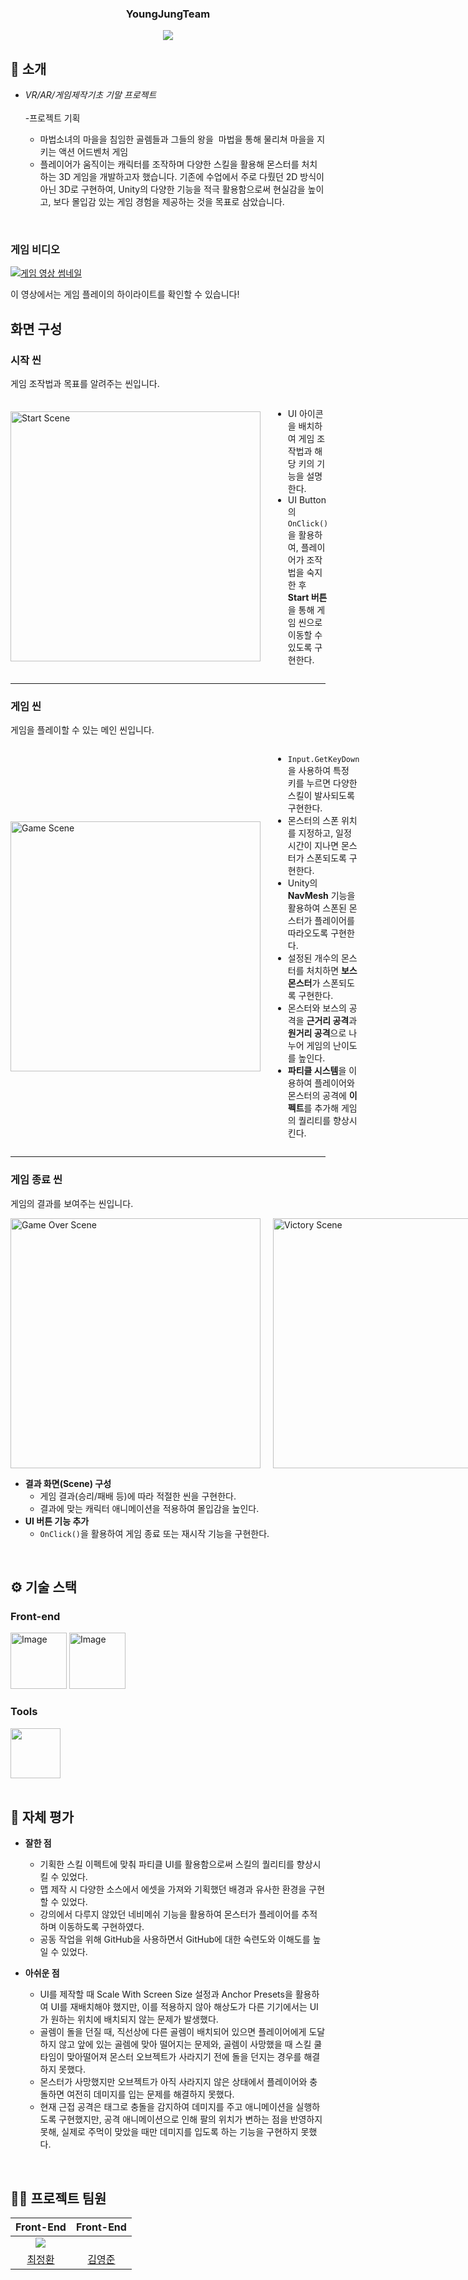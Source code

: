 <div align="center">
  
### YoungJungTeam

[<img src="https://img.shields.io/badge/프로젝트 기간-2023.11.08~2023.11.29-fab2ac?style=flat&logo=&logoColor=white" />]()
</div> 

## 📝 소개
- *VR/AR/게임제작기초 기말 프로젝트*
</br></br>
-프로젝트 기획

  - 마법소녀의 마을을 침임한 골렘들과 그들의 왕을  마법을 통해 물리쳐 마을을 지키는 액션 어드벤처 게임
  - 플레이어가 움직이는 캐릭터를 조작하며 다양한 스킬을 활용해 몬스터를 처치하는 3D 게임을 개발하고자 했습니다. 기존에 수업에서 주로 다뤘던 2D 방식이 아닌 3D로 구현하여, Unity의 다양한 기능을 적극 활용함으로써 현실감을 높이고, 보다 몰입감 있는 게임 경험을 제공하는 것을 목표로 삼았습니다.

<br />

### 게임 비디오

[![게임 영상 썸네일](http://img.youtube.com/vi/LYk9SU07zkw.jpg)](https://youtu.be/LYk9SU07zkw)

이 영상에서는 게임 플레이의 하이라이트를 확인할 수 있습니다!



## 화면 구성

### 시작 씬
게임 조작법과 목표를 알려주는 씬입니다.

<div style="display: flex; align-items: center;">
  <img width="400" alt="Start Scene" src="https://github.com/user-attachments/assets/11ccefb4-d8cf-47ff-9eb4-7c0742589228" style="margin-right: 20px;"/>
  <ul>
    <li>UI 아이콘을 배치하여 게임 조작법과 해당 키의 기능을 설명한다.</li>
    <li>UI Button의 <code>OnClick()</code>을 활용하여, 플레이어가 조작법을 숙지한 후 <strong>Start 버튼</strong>을 통해 게임 씬으로 이동할 수 있도록 구현한다.</li>
</ul>
</div>

---

### 게임 씬
게임을 플레이할 수 있는 메인 씬입니다.

<div style="display: flex; align-items: center;">
  <img width="400" alt="Game Scene" src="https://github.com/user-attachments/assets/77e0ed29-8622-4bb2-a2da-f622ca721fd2" style="margin-right: 20px;"/>
  <ul>
    <li><code>Input.GetKeyDown</code>을 사용하여 특정 키를 누르면 다양한 스킬이 발사되도록 구현한다.</li>
    <li>몬스터의 스폰 위치를 지정하고, 일정 시간이 지나면 몬스터가 스폰되도록 구현한다.</li>
    <li>Unity의 <strong>NavMesh</strong> 기능을 활용하여 스폰된 몬스터가 플레이어를 따라오도록 구현한다.</li>
    <li>설정된 개수의 몬스터를 처치하면 <strong>보스 몬스터</strong>가 스폰되도록 구현한다.</li>
    <li>몬스터와 보스의 공격을 <strong>근거리 공격</strong>과 <strong>원거리 공격</strong>으로 나누어 게임의 난이도를 높인다.</li>
    <li><strong>파티클 시스템</strong>을 이용하여 플레이어와 몬스터의 공격에 <strong>이펙트</strong>를 추가해 게임의 퀄리티를 향상시킨다.</li>
  </ul>
</div>

---

### 게임 종료 씬  
게임의 결과를 보여주는 씬입니다.

<div style="display: flex; align-items: center;">
  <img width="400" alt="Game Over Scene" src="https://github.com/user-attachments/assets/f423c877-a37f-4695-aba8-6110eca16f53" style="margin-right: 20px;"/>
  <img width="400" alt="Victory Scene" src="https://github.com/user-attachments/assets/10f87d76-46d8-40b9-bd58-193bea84cdae" />
</div>

<ul>
  <li><strong>결과 화면(Scene) 구성</strong>
    <ul>
      <li>게임 결과(승리/패배 등)에 따라 적절한 씬을 구현한다.</li>
      <li>결과에 맞는 캐릭터 애니메이션을 적용하여 몰입감을 높인다.</li>
    </ul>
  </li>
  <li><strong>UI 버튼 기능 추가</strong>
    <ul>
      <li><code>OnClick()</code>을 활용하여 게임 종료 또는 재시작 기능을 구현한다.</li>
    </ul>
  </li>
</ul>



<br />

## ⚙ 기술 스택
### Front-end
<div>
<img width="90" alt="Image" src="https://github.com/user-attachments/assets/5ea17a38-71d9-4301-b701-e6b51f871b86" />
<img width="90" alt="Image" src="https://github.com/user-attachments/assets/8039f347-29d9-4018-ba79-901e5410484a" />
</div>

### Tools
<div>
<img src="https://github.com/yewon-Noh/readme-template/blob/main/skills/Github.png?raw=true" width="80">
</div>

<br />

## 🤔 자체 평가
- **잘한 점**
  - 기획한 스킬 이펙트에 맞춰 파티클 UI를 활용함으로써 스킬의 퀄리티를 향상시킬 수 있었다.
  - 맵 제작 시 다양한 소스에서 에셋을 가져와 기획했던 배경과 유사한 환경을 구현할 수 있었다.
  - 강의에서 다루지 않았던 네비메쉬 기능을 활용하여 몬스터가 플레이어를 추적하며 이동하도록 구현하였다.
  - 공동 작업을 위해 GitHub을 사용하면서 GitHub에 대한 숙련도와 이해도를 높일 수 있었다.

- **아쉬운 점**
    - UI를 제작할 때 Scale With Screen Size 설정과 Anchor Presets을 활용하여 UI를 재배치해야 했지만, 이를 적용하지 않아 해상도가 다른 기기에서는 UI가 원하는 위치에 배치되지 않는 문제가 발생했다.
    - 골렘이 돌을 던질 때, 직선상에 다른 골렘이 배치되어 있으면 플레이어에게 도달하지 않고 앞에 있는 골렘에 맞아 떨어지는 문제와, 골렘이 사망했을 때 스킬 쿨타임이 맞아떨어져 몬스터 오브젝트가 사라지기 전에 돌을 던지는 경우를 해결하지 못했다.
    - 몬스터가 사망했지만 오브젝트가 아직 사라지지 않은 상태에서 플레이어와 충돌하면 여전히 데미지를 입는 문제를 해결하지 못했다.
    - 현재 근접 공격은 태그로 충돌을 감지하여 데미지를 주고 애니메이션을 실행하도록 구현했지만, 공격 애니메이션으로 인해 팔의 위치가 변하는 점을 반영하지 못해, 실제로 주먹이 맞았을 때만 데미지를 입도록 하는 기능을 구현하지 못했다.
<br />

## 💁‍♂️ 프로젝트 팀원
|Front-End|Front-End|
|:--:|:--:|
|![](https://github.com/cjh5779.png?size=120)| |
|[최정환](https://github.com/cjh5779)|[김영준](https://github.com/youngjoon0405)|
